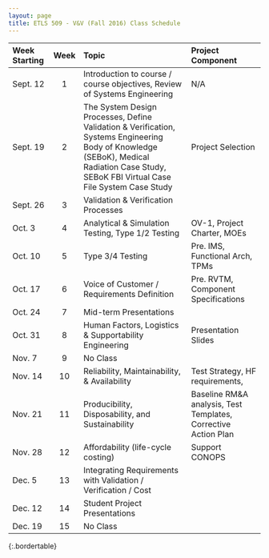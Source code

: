 ```yaml
---
layout: page
title: ETLS 509 - V&V (Fall 2016) Class Schedule
---
```


| Week Starting | Week | Topic                                                                                                                                                                                     | Project Component                                              |
|:--------------|:----:|:------------------------------------------------------------------------------------------------------------------------------------------------------------------------------------------|:---------------------------------------------------------------|
| Sept. 12      |  1   | Introduction to course / course objectives, Review of Systems Engineering                                                                                                                 | N/A                                                            |
| Sept. 19      |  2   | The System Design Processes, Define Validation & Verification, Systems Engineering Body of Knowledge (SEBoK), Medical Radiation Case Study, SEBoK FBI Virtual Case File System Case Study | Project Selection                                              |
| Sept. 26      |  3   | Validation & Verification Processes                                                                                                                                                       |                                                                |
| Oct. 3        |  4   | Analytical & Simulation Testing, Type 1/2 Testing                                                                                                                                         | OV-1, Project Charter, MOEs                                    |
| Oct. 10       |  5   | Type 3/4 Testing                                                                                                                                                                          | Pre. IMS, Functional Arch, TPMs                                |
| Oct. 17       |  6   | Voice of Customer / Requirements Definition                                                                                                                                               | Pre. RVTM, Component Specifications                            |
| Oct. 24       |  7   | Mid-term Presentations                                                                                                                                                                    |                                                                |
| Oct. 31       |  8   | Human Factors, Logistics & Supportability Engineering                                                                                                                                     | Presentation Slides                                            |
| Nov. 7        |  9   | No Class                                                                                                                                                                                  |                                                                |
| Nov. 14       |  10  | Reliability, Maintainability, & Availability                                                                                                                                              | Test Strategy, HF requirements,                                |
| Nov. 21       |  11  | Producibility, Disposability, and Sustainability                                                                                                                                          | Baseline RM&A analysis, Test Templates, Corrective Action Plan |
| Nov. 28       |  12  | Affordability (life-cycle costing)                                                                                                                                                        | Support CONOPS                                                 |
| Dec. 5        |  13  | Integrating Requirements with Validation / Verification / Cost                                                                                                                            |                                                                |
| Dec. 12       |  14  | Student Project Presentations                                                                                                                                                             |                                                                |
| Dec. 19       |  15  | No Class                                                                                                                                                                                  |                                                                |
{:.bordertable}
